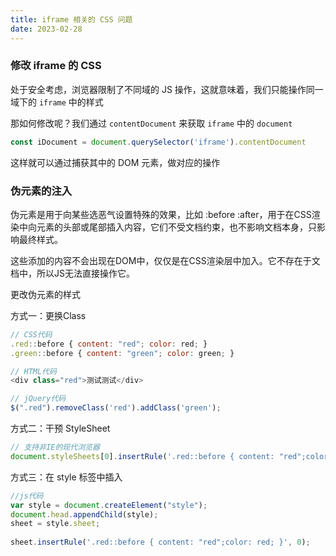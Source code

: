 ```yaml
---
title: iframe 相关的 CSS 问题
date: 2023-02-28
---
```


### 修改 iframe 的 CSS

处于安全考虑，浏览器限制了不同域的 JS 操作，这就意味着，我们只能操作同一域下的 `iframe` 中的样式

那如何修改呢？我们通过 `contentDocument` 来获取 `iframe` 中的 `document`

```js
const iDocument = document.querySelector('iframe').contentDocument
```

这样就可以通过捕获其中的 DOM 元素，做对应的操作

### 伪元素的注入

伪元素是用于向某些选恶气设置特殊的效果，比如 :before :after，用于在CSS渲染中向元素的头部或尾部插入内容，它们不受文档约束，也不影响文档本身，只影响最终样式。

这些添加的内容不会出现在DOM中，仅仅是在CSS渲染层中加入。它不存在于文档中，所以JS无法直接操作它。

更改伪元素的样式

方式一：更换Class

```js
// CSS代码
.red::before { content: "red"; color: red; }
.green::before { content: "green"; color: green; }

// HTML代码
<div class="red">测试测试</div>

// jQuery代码
$(".red").removeClass('red').addClass('green');
```

方式二：干预 StyleSheet

```js
// 支持非IE的现代浏览器
document.styleSheets[0].insertRule('.red::before { content: "red";color: red; }', 0);
```

方式三：在 style 标签中插入

```js
//js代码
var style = document.createElement("style");
document.head.appendChild(style);
sheet = style.sheet;
 
sheet.insertRule('.red::before { content: "red";color: red; }', 0);
```